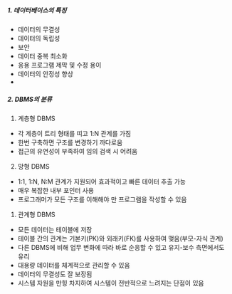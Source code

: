 ##### 1. 데이터베이스의 특징
- 데이터의 무결성
- 데이터의 독립성
- 보안
- 데이터 중복 최소화
- 응용 프로그램 제막 및 수정 용이
- 데이터의 안정성 향상
- 

##### 2. DBMS의 분류
1. 계층형 DBMS
- 각 계층이 트리 형태를 띠고 1:N 관계를 가짐
- 한번 구축하면 구조를 변경하기 까다로움
- 접근의 유연성이 부족하여 임의 검색 시 어려움

2. 망형 DBMS
- 1:1, 1:N, N:M 관계가 지원되어 효과적이고 빠른 데이터 추출 가능
- 매우 복잡한 내부 포인터 사용
- 프로그래머가 모든 구조를 이해해야 만 프로그램을 작성할 수 있음

1. 관계형 DBMS
- 모든 데이터는 테이블에 저장
- 테이블 간의 관계는 기본키(PK)와 외래키(FK)를 사용하여 맺음(부모-자식 관계)
- 다른 DBMS에 비해 업무 변화에 따라 바로 순응할 수 있고 유지-보수 측면에서도 유리
- 대용량 데이터를 체계적으로 관리할 수 있음
- 데이터의 무결성도 잘 보장됨
- 시스템 자원을 만힝 차지하여 시스템이 전반적으로 느려지는 단점이 있음
